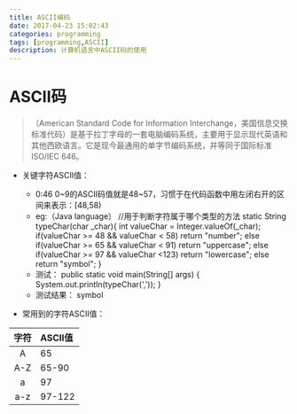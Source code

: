 ```yaml
---
title: ASCII编码
date: 2017-04-23 15:02:43
categories: programming
tags: [programming,ASCII]
description: 计算机语言中ASCII码的使用
---
```


# ASCII码


> （American Standard Code for Information Interchange，美国信息交换标准代码）是基于拉丁字母的一套电脑编码系统，主要用于显示现代英语和其他西欧语言。它是现今最通用的单字节编码系统，并等同于国际标准ISO/IEC 646。

<!--more-->

- 关键字符ASCII值：
	- 0:46 0~9的ASCII码值就是48~57，习惯于在代码函数中用左闭右开的区间来表示：[48,58)
	- eg:（Java language）
			//用于判断字符属于哪个类型的方法
			static String typeChar(char _char){
				    int valueChar = Integer.valueOf(_char);
				    if(valueChar >= 48 && valueChar < 58)
				    	return "number";
				    else if(valueChar >= 65 && valueChar < 91)
				    	return "uppercase";
				    else if(valueChar >= 97 && valueChar <123)
			    		return "lowercase";
				    else
			    		return "symbol";
			    }
	- 测试：
			public static void main(String[] args) {
				System.out.println(typeChar(','));
			}
	- 测试结果：
			symbol


- 常用到的字符ASCII值：

|字符|ASCII值|
|:----:|:------|
|A|65|
|A-Z|65-90|
|a|97|
|a-z|97-122|
